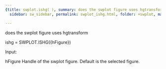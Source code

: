 ```yaml
---
{title: swplot.ishg( ), summary: does the swplot figure uses hgtransform, keywords: sample,
  sidebar: sw_sidebar, permalink: swplot_ishg.html, folder: +swplot, mathjax: 'true'}

---
```

does the swplot figure uses hgtransform
 
ishg = SWPLOT.ISHG({hFigure})
 
Input:
 
hFigure       Handle of the swplot figure. Default is the selected
              figure.
 
